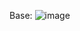 Base:
![image](https://github.com/TiboRoelandt/Linefollower/assets/146442904/3aa98f6a-8907-495a-8b1e-81fca1272eab)

